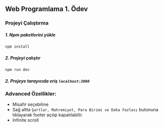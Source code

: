 ## Web Programlama 1. Ödev

### Projeyi Çalıştırma
##### 1. Npm paketlerini yükle
 ```bash
 npm install
 ```
 ##### 2. Projeyi çalıştır
 ```bash
 npm run dev
 ```
  ##### 2. Projeye tarayıcıda eriş `localhost:3000`


### Advanced Özellikler:
 - Misafir seçebilme
 - Sağ altta `Şartlar, Mahremiyet, Para Birimi ve Daha Fazlası` butonuna tıklayarak footer açılıp kapatılabilir.
 - Infinite scroll
